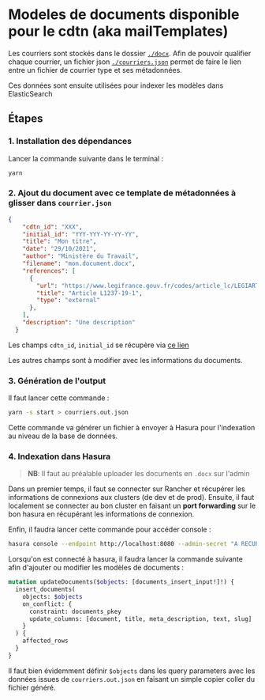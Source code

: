 # Modeles de documents disponible pour le cdtn (aka mailTemplates)

Les courriers sont stockés dans le dossier [`./docx`](./docx). Afin de pouvoir qualifier chaque courrier, un fichier json [`./courriers.json`](./courriers.json) permet de faire le lien entre un fichier de courrier type et ses métadonnées.

Ces données sont ensuite utilisées pour indexer les modèles dans ElasticSearch

## Étapes

### 1. Installation des dépendances

Lancer la commande suivante dans le terminal :

```bash
yarn
```
  
### 2. Ajout du document avec ce template de métadonnées à glisser dans `courrier.json`

```json
{
    "cdtn_id": "XXX",
    "initial_id": "YYY-YYY-YY-YY-YY",
    "title": "Mon titre",
    "date": "29/10/2021",
    "author": "Ministère du Travail",
    "filename": "mon.document.docx",
    "references": [
      {
        "url": "https://www.legifrance.gouv.fr/codes/article_lc/LEGIARTI000036762168/",
        "title": "Article L1237-19-1",
        "type": "external"
      },
    ],
    "description": "Une description"
  }
```

Les champs `cdtn_id`, `ìnitial_id` se récupère via [ce lien](https://preprod-cdtn-admin.dev.fabrique.social.gouv.fr/api/id?source=modeles_de_courriers)

Les autres champs sont à modifier avec les informations du documents.

### 3. Génération de l'output

Il faut lancer cette commande :

```bash
yarn -s start > courriers.out.json
```

Cette commande va générer un fichier à envoyer à Hasura pour l'indexation au niveau de la base de données.

### 4. Indexation dans Hasura

> **NB**: Il faut au préalable uploader les documents en `.docx` sur l'admin

Dans un premier temps, il faut se connecter sur Rancher et récupérer les informations de connexions aux clusters (de dev et de prod). Ensuite, il faut localement se connecter au bon cluster en faisant un **port forwarding** sur le bon hasura en récupérant les informations de connexion.

Enfin, il faudra lancer cette commande pour accéder console :

```bash
hasura console --endpoint http://localhost:8080 --admin-secret "A RECUP SUR RANCHER" --project targets/hasura
```

Lorsqu'on est connecté à hasura, il faudra lancer la commande suivante afin d'ajouter ou modifier les modèles de documents :

```graphql
mutation updateDocuments($objects: [documents_insert_input!]!) {
  insert_documents(
    objects: $objects
    on_conflict: {
      constraint: documents_pkey
      update_columns: [document, title, meta_description, text, slug]
    }
  ) {
    affected_rows
  }
}
```

Il faut bien évidemment définir `$objects` dans les query parameters avec les données issues de `courriers.out.json` en faisant un simple copier coller du fichier généré.

